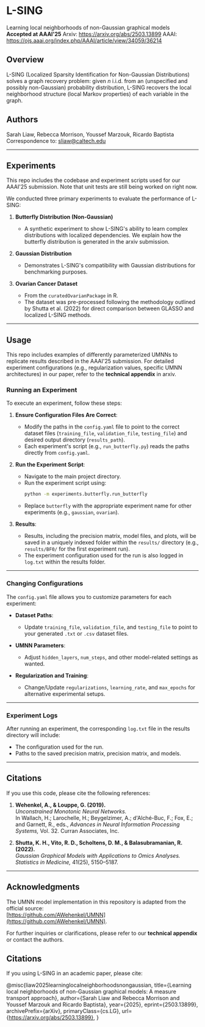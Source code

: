 # L-SING
Learning local neighborhoods of non-Gaussian graphical models  
**Accepted at AAAI'25**
Arxiv: https://arxiv.org/abs/2503.13899
AAAI: https://ojs.aaai.org/index.php/AAAI/article/view/34059/36214
## Overview
L-SING (Localized Sparsity Identification for Non-Gaussian Distributions) solves a graph recovery problem: given $n$ i.i.d. from an (unspecified and possibly non-Gaussian) probability distribution, L-SING recovers the local neighborhood structure (local Markov properties) of each variable in the graph.

## Authors
Sarah Liaw, Rebecca Morrison, Youssef Marzouk, Ricardo Baptista  
Correspondence to: [sliaw@caltech.edu](mailto:sliaw@caltech.edu)

---

## Experiments
This repo includes the codebase and experiment scripts used for our AAAI'25 submission. Note that unit tests are still being worked on right now.

We conducted three primary experiments to evaluate the performance of L-SING:

1. **Butterfly Distribution (Non-Gaussian)**  
   - A synthetic experiment to show L-SING's ability to learn complex distributions with localized dependencies. We explain how the butterfly distribution is generated in the arxiv submission. 

2. **Gaussian Distribution**
   - Demonstrates L-SING's compatibility with Gaussian distributions for benchmarking purposes.

3. **Ovarian Cancer Dataset**  
   - From the `curatedOvarianPackage` in R.
   - The dataset was pre-processed following the methodology outlined by Shutta et al. (2022) for direct comparison between GLASSO and localized L-SING methods.

---

## Usage

This repo includes examples of differently parameterized UMNNs to replicate results described in the AAAI'25 submission. For detailed experiment configurations (e.g., regularization values, specific UMNN architectures) in our paper, refer to the **technical appendix** in arxiv.


### Running an Experiment
To execute an experiment, follow these steps:

1. **Ensure Configuration Files Are Correct**:
   - Modify the paths in the `config.yaml` file to point to the correct dataset files (`training_file`, `validation_file`, `testing_file`) and desired output directory (`results_path`).
   - Each experiment's script (e.g., `run_butterfly.py`) reads the paths directly from `config.yaml`.

2. **Run the Experiment Script**:
   - Navigate to the main project directory.
   - Run the experiment script using:
     ```bash
     python -m experiments.butterfly.run_butterfly
     ```
   - Replace `butterfly` with the appropriate experiment name for other experiments (e.g., `gaussian`, `ovarian`).

3. **Results**:
   - Results, including the precision matrix, model files, and plots, will be saved in a uniquely indexed folder within the `results/` directory (e.g., `results/BF0/` for the first experiment run).
   - The experiment configuration used for the run is also logged in `log.txt` within the results folder.

---

### Changing Configurations
The `config.yaml` file allows you to customize parameters for each experiment:

- **Dataset Paths**:
  - Update `training_file`, `validation_file`, and `testing_file` to point to your generated `.txt` or `.csv` dataset files.

- **UMNN Parameters**:
  - Adjust `hidden_layers`, `num_steps`, and other model-related settings as wanted.

- **Regularization and Training**:
  - Change/Update `regularizations`, `learning_rate`, and `max_epochs` for alternative experimental setups.

---

### Experiment Logs
After running an experiment, the corresponding `log.txt` file in the results directory will include:

- The configuration used for the run.
- Paths to the saved precision matrix, precision matrix, and models.

---

## Citations
If you use this code, please cite the following references:

1. **Wehenkel, A., & Louppe, G. (2019).**  
   *Unconstrained Monotonic Neural Networks.*  
   In Wallach, H.; Larochelle, H.; Beygelzimer, A.; d'Alché-Buc, F.; Fox, E.; and Garnett, R., eds., *Advances in Neural Information Processing Systems,* Vol. 32. Curran Associates, Inc.

2. **Shutta, K. H., Vito, R. D., Scholtens, D. M., & Balasubramanian, R. (2022).**  
   *Gaussian Graphical Models with Applications to Omics Analyses.*  
   *Statistics in Medicine,* 41(25), 5150–5187.

---

## Acknowledgments
The UMNN model implementation in this repository is adapted from the official source:  
[https://github.com/AWehenkel/UMNN](https://github.com/AWehenkel/UMNN).

For further inquiries or clarifications, please refer to our **technical appendix** or contact the authors.


## Citations
If you using L-SING in an academic paper, please cite:

@misc{liaw2025learninglocalneighborhoodsnongaussian,
      title={Learning local neighborhoods of non-Gaussian graphical models: A measure transport approach}, 
      author={Sarah Liaw and Rebecca Morrison and Youssef Marzouk and Ricardo Baptista},
      year={2025},
      eprint={2503.13899},
      archivePrefix={arXiv},
      primaryClass={cs.LG},
      url={https://arxiv.org/abs/2503.13899}, 
}

